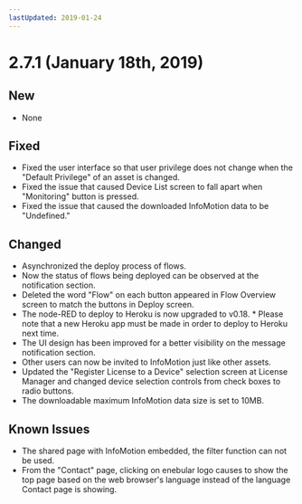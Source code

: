 ```yaml
---
lastUpdated: 2019-01-24
---
```


# 2.7.1 (January 18th, 2019)

## New

- None

## Fixed

- Fixed the user interface so that user privilege does not change when the "Default Privilege" of an asset is changed.
- Fixed the issue that caused Device List screen to fall apart when "Monitoring" button is pressed.
- Fixed the issue that caused the downloaded InfoMotion data to be "Undefined."

## Changed

- Asynchronized the deploy process of flows.
- Now the status of flows being deployed can be observed at the notification section.
- Deleted the word "Flow" on each button appeared in Flow Overview screen to match the buttons in Deploy screen.
- The node-RED to deploy to Heroku is now upgraded to v0.18. * Please note that a new Heroku app must be made in order to deploy to Heroku next time.
- The UI design has been improved for a better visibility on the message notification section.
- Other users can now be invited to InfoMotion just like other assets.
- Updated the "Register License to a Device" selection screen at License Manager and changed device selection controls from check boxes to radio buttons.
- The downloadable maximum InfoMotion data size is set to 10MB.

## Known Issues

- The shared page with InfoMotion embedded, the filter function can not be used.
- From the "Contact" page, clicking on enebular logo causes to show the top page based on the web browser's language instead of the language Contact page is showing.